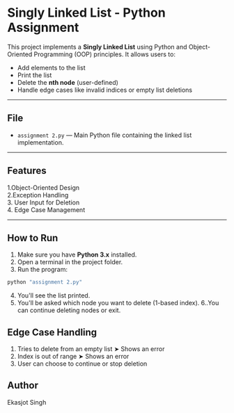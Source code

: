 # Singly Linked List - Python Assignment

This project implements a **Singly Linked List** using Python and Object-Oriented Programming (OOP) principles. It allows users to:

- Add elements to the list
- Print the list
- Delete the **nth node** (user-defined)
- Handle edge cases like invalid indices or empty list deletions

---

## File

- `assignment 2.py` — Main Python file containing the linked list implementation.

---

## Features

1.Object-Oriented Design  
2.Exception Handling  
3. User Input for Deletion  
4. Edge Case Management  

---

## How to Run

1. Make sure you have **Python 3.x** installed.
2. Open a terminal in the project folder.
3. Run the program:

```bash
python "assignment 2.py"
```

4. You'll see the list printed.
5. You'll be asked which node you want to delete (1-based index).
6..You can continue deleting nodes or exit.

## Edge Case Handling

1. Tries to delete from an empty list ➤ Shows an error
2. Index is out of range ➤ Shows an error
3. User can choose to continue or stop deletion

## Author

Ekasjot Singh
